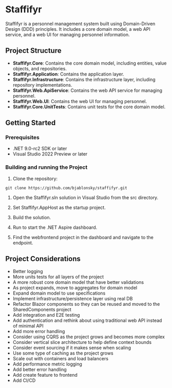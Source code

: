 # Staffifyr

Staffifyr is a personnel management system built using Domain-Driven Design (DDD) principles. It includes a core domain model, a web API service, and a web UI for managing personnel information.

## Project Structure

- **Staffifyr.Core**: Contains the core domain model, including entities, value objects, and repositories.
- **Staffifyr.Application**: Contains the application layer.
- **Staffifyr.Infrastructure**: Contains the infrastructure layer, including repository implementations.
- **Staffifyr.Web.ApiService**: Contains the web API service for managing personnel.
- **Staffifyr.Web.UI**: Contains the web UI for managing personnel.
- **Staffifyr.Core.UnitTests**: Contains unit tests for the core domain model.

## Getting Started

### Prerequisites

- .NET 9.0-rc2 SDK or later
- Visual Studio 2022 Preview or later

### Building and running the Project

1. Clone the repository:

``git clone https://github.com/bjablonsky/staffifyr.git``

1. Open the Staffifyr.sln solution in Visual Studio from the src directory.

1. Set Staffifyr.AppHost as the startup project.

1. Build the solution.

1. Run to start the .NET Aspire dashboard.

1. Find the webfrontend project in the dashboard and navigate to the endpoint.

## Project Considerations

- Better logging
- More units tests for all layers of the project
- A more robust core domain model that have better validations
- As project expands, move to aggregates for domain model
- Expand domain model to use specifications
- Implement infrastructure/persistence layer using real DB
- Refactor Blazor components so they can be reused and moved to the SharedComponents project
- Add integration and E2E testing
- Add authentication and rethink about using traditional web API instead of minimal API
- Add more error handling
- Consider using CQRS as the project grows and becomes more complex
- Consider vertical slice architecture to help define context bounds
- Consider event sourcing if it makes sense when scaling
- Use some type of caching as the project grows
- Scale out with containers and load balancers
- Add performance metric logging
- Add better error handling
- Add create feature to frontend
- Add CI/CD